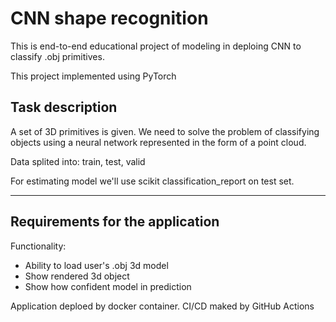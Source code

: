 # CNN shape recognition

This is end-to-end educational project of modeling in deploing CNN to classify .obj primitives.

This project implemented using PyTorch

Task description
----
A set of 3D primitives is given. We need to solve the problem of classifying objects using a neural network represented in the form of a point cloud.

Data splited into: train, test, valid

For estimating model we'll use scikit classification_report on test set.

---
Requirements for the application
---

Functionality:
 - Ability to load user's .obj 3d model
 - Show rendered 3d object
 - Show how confident model in prediction
 
 Application deploed by docker container.
 CI/CD maked by GitHub Actions
 
 
